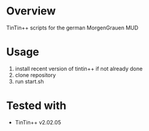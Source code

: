 Overview
===================
TinTin++ scripts for the german MorgenGrauen MUD

Usage
=====

1. install recent version of
   tintin++ if not already done
2. clone repository
3. run start.sh

Tested with
===========

* TinTin++ v2.02.05
